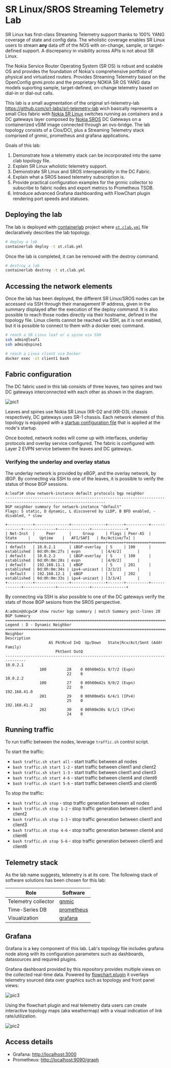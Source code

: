 # SR Linux/SROS Streaming Telemetry Lab

SR Linux has first-class Streaming Telemetry support thanks to 100% YANG coverage of state and config data. The wholistic coverage enables SR Linux users to stream **any** data off of the NOS with on-change, sample, or target-defined support. A discrepancy in visibility across APIs is not about SR Linux.

The Nokia Service Router Operating System (SR OS) is robust and scalable OS and provides the foundation of Nokia's comprehensive portfolio of physical and virtualized routers. Provides Streaming Telemetry based on the OpenConfig gnmi.proto and the proprietary NOKIA SR OS YANG data models suporting sample, target-defined, on-change telemetry based on dial-in or dial-out calls.

This lab is a small augmentation of the original srl-telemetry-lab <https://github.com/srl-labs/srl-telemetry-lab> wich basically represents a small Clos fabric with [Nokia SR Linux](https://learn.srlinux.dev/) switches running as containers and a DC gateways layer composed by [Nokia SROS](https://www.nokia.com/networks/technologies/service-router-operating-system/) DC Gateways on a containerized vSIM image connected through an ovs-bridge. The lab topology consists of a Clos/DCI, plus a Streaming Telemetry stack comprised of gnmic, prometheus and grafana applications.

Goals of this lab:

1. Demonstrate how a telemetry stack can be incorporated into the same clab topology file.
2. Explain SR Linux wholistic telemetry support.
3. Demonstrate SR Linux and SROS interoperability in the DC Fabric.
4. Explain what a SROS based telemetry subscription is.
5. Provide practical configuration examples for the gnmic collector to subscribe to fabric nodes and export metrics to Prometheus TSDB.
6. Introduce advanced Grafana dashboarding with FlowChart plugin rendering port speeds and statuses.

## Deploying the lab

The lab is deployed with [containerlab](https://containerlab.dev) project where [`st.clab.yml`](st.clab.yml) file declaratively describes the lab topology.

```bash
# deploy a lab
containerlab deploy -t st.clab.yml
```

Once the lab is completed, it can be removed with the destroy command.

```bash
# destroy a lab
containerlab destroy -t st.clab.yml
```

## Accessing the network elements

Once the lab has been deployed, the different SR Linux/SROS nodes can be accessed via SSH through their management IP address, given in the summary displayed after the execution of the deploy command. It is also possible to reach those nodes directly via their hostname, defined in the topology file. Linux clients cannot be reached via SSH, as it is not enabled, but it is possible to connect to them with a docker exec command.

```bash
# reach a SR Linux leaf or a spine via SSH
ssh admin@leaf1
ssh admin@spine1

# reach a Linux client via Docker
docker exec -it client1 bash
```

## Fabric configuration

The DC fabric used in this lab consists of three leaves, two spines and two DC gateways interconnected with each other as shown in the diagram.

![pic1](https://gitlab.com/rdodin/pics/-/wikis/uploads/2abc386a775e74aa877c8fb0668b58ae/image.png)

Leaves and spines use Nokia SR Linux IXR-D2 and IXR-D3L chassis respectively, DC gateways uses SR-1 chassis. Each network element of this topology is equipped with a [startup configuration file](configs/fabric/) that is applied at the node's startup.

Once booted, network nodes will come up with interfaces, underlay protocols and overlay service configured. The fabric is configured with Layer 2 EVPN service between the leaves and DC gateways.

### Verifying the underlay and overlay status

The underlay network is provided by eBGP, and the overlay network, by iBGP. By connecting via SSH to one of the leaves, it is possible to verify the status of those BGP sessions.

```
A:leaf1# show network-instance default protocols bgp neighbor
------------------------------------------------------------------------------------------------------------------
BGP neighbor summary for network-instance "default"
Flags: S static, D dynamic, L discovered by LLDP, B BFD enabled, - disabled, * slow

+-----------+---------------+---------------+-------+----------+-------------+--------------+--------------+---------------+
| Net-Inst  |     Peer      |     Group     | Flags | Peer-AS  |   State     |    Uptime    |   AFI/SAFI   | Rx/Active/Tx] |
+===========+===============+===============+=======+==========+=============+==============+==============+===============+
| default   | 10.0.2.1      | iBGP-overlay  | S     | 100      | established | 0d:0h:0m:27s | evpn         | [4/4/2]       |
| default   | 10.0.2.2      | iBGP-overlay  | S     | 100      | established | 0d:0h:0m:28s | evpn         | [4/0/2]       |
| default   | 192.168.11.1  | eBGP          | S     | 201      | established | 0d:0h:0m:34s | ipv4-unicast | [3/3/2]       |
| default   | 192.168.12.1  | eBGP          | S     | 202      | established | 0d:0h:0m:33s | ipv4-unicast | [3/3/4]       |
+-----------+---------------+---------------+-------+----------+-------------+--------------+--------------+---------------+
```

By connecting via SSH is also possible to one of the DC gateways verify the stats of those BGP sesions from the SROS perspective.

```
A:admin@dcgw1# show router bgp summary | match Summary post-lines 20
BGP Summary
===============================================================================
Legend : D - Dynamic Neighbor
===============================================================================
Neighbor
Description
                   AS PktRcvd InQ  Up/Down   State|Rcv/Act/Sent (Addr Family)
                      PktSent OutQ
-------------------------------------------------------------------------------
10.0.2.1
               100         28    0 00h00m51s 9/7/2 (Evpn)
                           22    0           
10.0.2.2
               100         27    0 00h00m42s 9/0/2 (Evpn)
                           22    0           
192.168.41.0
               201         29    0 00h00m45s 6/4/1 (IPv4)
                           25    0           
192.168.41.2
               202         30    0 00h00m30s 6/1/1 (IPv4)
                           24    0           
```

## Running traffic

To run traffic between the nodes, leverage `traffic.sh` control script.

To start the traffic:

* `bash traffic.sh start all` - start traffic between all nodes
* `bash traffic.sh start 1-2` - start traffic between client1 and client2
* `bash traffic.sh start 1-3` - start traffic between client1 and client3
* `bash traffic.sh start 4-6` - start traffic between client4 and client6
* `bash traffic.sh start 5-6` - start traffic between client5 and client6

To stop the traffic:

* `bash traffic.sh stop` - stop traffic generation between all nodes
* `bash traffic.sh stop 1-2` - stop traffic generation between client1 and client2
* `bash traffic.sh stop 1-3` - stop traffic generation between client1 and client3
* `bash traffic.sh stop 4-6` - stop traffic generation between client4 and client6
* `bash traffic.sh stop 5-6` - stop traffic generation between client5 and client6

## Telemetry stack

As the lab name suggests, telemetry is at its core. The following stack of software solutions has been chosen for this lab:

| Role                | Software                              |
| ------------------- | ------------------------------------- |
| Telemetry collector | [gnmic](https://gnmic.openconfig.net) |
| Time-Series DB      | [prometheus](https://prometheus.io)   |
| Visualization       | [grafana](https://grafana.com)        |

## Grafana

Grafana is a key component of this lab. Lab's topology file includes grafana node along with its configuration parameters such as dashboards, datasources and required plugins.

Grafana dashboard provided by this repository provides multiple views on the collected real-time data. Powered by [flowchart plugin](https://grafana.com/grafana/plugins/agenty-flowcharting-panel/) it overlays telemetry sourced data over graphics such as topology and front panel views:

![pic3](https://gitlab.com/rdodin/pics/-/wikis/uploads/42b0781e4bd0cbea5321c94c6e9ae808/image.png)

Using the flowchart plugin and real telemetry data users can create interactive topology maps (aka weathermap) with a visual indication of link rate/utilization.

![pic2](https://gitlab.com/rdodin/pics/-/wikis/uploads/10efae56f6af5475bb37a143f78f0300/image.png)

## Access details

* Grafana: <http://localhost:3000>
* Prometheus: <http://localhost:9090/graph>
